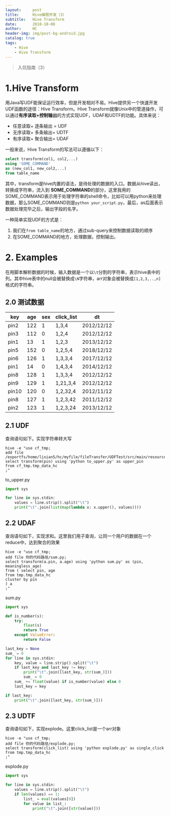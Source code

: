 ```yaml
---
layout:     post
title:      Hive编程开发（3）
subtitle:   Hive Transform
date:       2018-10-08
author:     HC
header-img: img/post-bg-android.jpg
catalog: true
tags:
    - Hive
    - Hive Transform
---
```


> 入坑指南（3）

# 1.Hive Transform  

用Java写UDF能保证运行效率，但是开发相对不易。Hive提供另一个快速开发UDF函数的途径：Hive Transform。Hive Transform就像Unix中的管道操作，可以通过**有序读取+控制输出**的方式实现UDF，UDAF和UDTF的功能。具体来说：

- 任意读取+ 逐条输出 = UDF
- 无序读取+ 多条输出= UDTF
- 有序读取+ 聚合输出= UDAF

一般来说，Hive Transform的写法可以遵循以下：

```sql
select transform(col1, col2,...) 
using 'SOME_COMMAND' 
as (new_col1, new_col2,...) 
from table_name
```

其中，transform是hive内置的语法，是待处理的数据的入口。数据从hive读出，转换成字符串，流入到 **SOME_COMMAND**的部分，这里我用的SOME_COMMAND表示用于处理字符串的shell命令，比如可以用python来处理数据，那么SOME_COMMAND则是``python your_script.py``，最后，as后面表示数据处理完毕之后，输出字段的名字。

一种简单实现UDF的方式是：

1. 我们在`from table_name`的地方，通过sub-query来控制数据读取的顺序
2. 在SOME_COMMAND的地方，处理数据，控制输出。

# 2. Examples

在用脚本解析数据的时候，输入数据是一个以`\t`分割的字符串，表示hive表中的列。其中hive表中的null会被替换成`\N`字符串，arr对象会被替换成`[1,2,3,..,n]`格式的字符串。

## 2.0 测试数据

| key   | age  | sex  | click_list | dt         |
| ----- | ---- | ---- | ---------- | ---------- |
| pin2  | 122  | 1    | 1,3,4      | 2012/12/12 |
| pin3  | 112  | 0    | 1,2,4      | 2012/12/12 |
| pin1  | 13   | 1    | 1,2,3      | 2013/12/12 |
| pin5  | 152  | 0    | 1,2,5,4    | 2018/12/12 |
| pin6  | 126  | 1    | 1,3,3,4    | 2017/12/12 |
| pin1  | 14   | 0    | 1,4,3,4    | 2014/12/12 |
| pin8  | 128  | 1    | 1,3,3,4    | 2012/12/12 |
| pin9  | 129  | 1    | 1,21,3,4   | 2012/12/12 |
| pin10 | 120  | 0    | 1,2,32,4   | 2012/11/12 |
| pin8  | 127  | 1    | 1,2,3,42   | 2011/12/12 |
| pin2  | 123  | 1    | 1,2,3,24   | 2013/12/12 |



## 2.1 UDF

查询语句如下。实现字符串转大写

```shell
hive -e "use cf_tmp;
add file /exportfs/home/lixian5/hc/myfile/fileTransfer/UDFTest/src/main/resources/python/to_upper.py;
select transform(pin) using 'python to_upper.py' as upper_pin
from cf_tmp.tmp_data_hc
;"
```

to_upper.py

```python
import sys

for line in sys.stdin:
    values = line.strip().split("\t")
    print("\t".join(list(map(lambda x: x.upper(), values))))
```

## 2.2 UDAF

查询语句如下，实现求和。这里我们用子查询，让同一个用户的数据在一个reduce中，达到聚合的效果

```
hive -e "use cf_tmp;
add file 你的代码路径/sum.py;
select transform(a.pin, a.age) using 'python sum.py' as (pin, meaningless_age)
from ( select pin, age
from tmp.tmp_data_hc
cluster by pin
) a
;"
```

sum.py

```python
import sys

def is_number(s):
    try:
        float(s)
        return True
    except ValueError:
        return False

last_key = None
sum_ = 0
for line in sys.stdin:
    key, value = line.strip().split("\t")
    if last_key and last_key != key:
        print("\t".join([last_key, str(sum_)]))
        sum_ = 0
    sum_ += float(value) if is_number(value) else 0
    last_key = key

if last_key:
    print("\t".join([last_key, str(sum_)]))
```

## 2.3 UDTF

查询语句如下，实现explode。这里click_list是一个arr对象

```shell
hive -e "use cf_tmp;
add file 你的代码路径/explode.py;
select transform(click_list) using 'python explode.py' as single_click
from tmp.tmp_data_hc
;"
```

explode.py

```python
import sys

for line in sys.stdin:
    values = line.strip().split("\t")
    if len(values) == 1:
        list_ = eval(values[0])
        for value in list_:
            print("\t".join([str(value)]))
```









